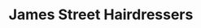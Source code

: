 ---
title: "James Street Hairdressers"
url: /cambridge/james-street-hairdressers/
shop: hairdresser
---